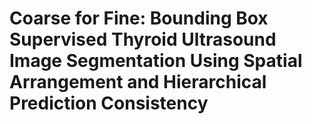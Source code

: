 # Coarse for Fine: Bounding Box Supervised Thyroid Ultrasound Image Segmentation Using Spatial Arrangement and Hierarchical Prediction Consistency
